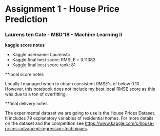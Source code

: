 # Assignment 1 - House Price Prediction
### Laurens ten Cate - MBD'18 - Machine Learning II

**kaggle score notes**

- Kaggle username: Laurenstc
- Kaggle final best score: RMSLE = 0.11383
- Kaggle final best score rank: 81

**local score notes

Locally I managed when to obtain consistent RMSE's of below 0.10. However, this notebook does not include my best local RMSE score as this was due to a ton of overfitting.

**final delivery notes

The experimental dataset we are going to use is the House Prices Dataset. It includes 79 explanatory variables of residential homes. For more details on the dataset and the competition see https://www.kaggle.com/c/house-prices-advanced-regression-techniques.
